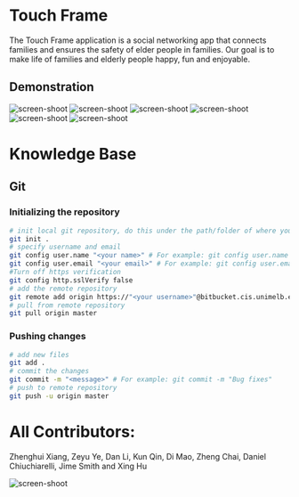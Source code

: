 # Touch Frame
The Touch Frame application is a social networking app that connects families and ensures the safety of elder people in families. Our goal is to make life of families and elderly people happy, fun and enjoyable.

## Demonstration
![screen-shoot](ScreenShoot/1.png)
![screen-shoot](ScreenShoot/2.png)
![screen-shoot](ScreenShoot/3.png)
![screen-shoot](ScreenShoot/4.png)
![screen-shoot](ScreenShoot/5.png)
![screen-shoot](ScreenShoot/6.png)


# Knowledge Base
## Git
### Initializing the repository
```bash
# init local git repository, do this under the path/folder of where you want your local git source repository to be
git init .
# specify username and email
git config user.name "<your name>" # For example: git config user.name "Zeyu Ye"
git config user.email "<your email>" # For example: git config user.email "zeyuy@student.unimelb.edu.au"
#Turn off https verification
git config http.sslVerify false
# add the remote repository
git remote add origin https://"<your username>"@bitbucket.cis.unimelb.edu.au:8445/scm/~zeyuy/touchframe.git # For example: https://"<your username>"@bitbucket.cis.unimelb.edu.au:8445/scm/~zeyuy/touchframe.git
# pull from remote repository
git pull origin master
```

### Pushing changes
```bash
# add new files
git add .
# commit the changes
git commit -m "<message>" # For example: git commit -m "Bug fixes"
# push to remote repository
git push -u origin master
```
# All Contributors:
Zhenghui Xiang, Zeyu Ye, Dan Li, Kun Qin, Di Mao, Zheng Chai, Daniel Chiuchiarelli, Jime Smith and Xing Hu

![screen-shoot](CandyCrushCopy/ScreenShot1.jpg)
